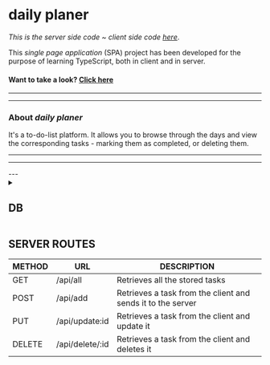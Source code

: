 # daily planer

*This is the server side code ~ client side code [here](https://github.com/clarapardo/dailyPlaner-with-TS_client)*.
 <br>

This *single page application* (SPA) project has been developed for the purpose of learning TypeScript, both in client and in server. 

#### Want to take a look? [Click here](https://dailyplaner.netlify.app/)

<hr>

---
### About *daily planer*
It's a to-do-list platform.
It allows you to browse through the days and view the corresponding tasks - marking them as completed, or deleting them.



<hr><hr>
--- 
<details>
    All the tasks are being stored in an external database: [external database](https://tasksplaner.herokuapp.com/).
    <summary><h2>DB</h2></summary>
    <h4>DB task model</h4>
    <p>- ``taskName: String``</p>
    <p>- ``deadline: Date``</p>
    <p>- ``description: String``</p>
    <p>- ``category; { type: String, enum: ['health', 'social', 'work', 'workout', 'other'] }``</p>
    <p>- ``status: { type: String, enum: [ 'toDo', 'completed' ], default: 'toDo' }``<p>
     <br>
    <h4>Testing the DB</h4>
    | If the app responses with ... | then the task ... |
    | --- | --- |
    | ... a 200 status code | ... was stored correctly |
    | ... a 500 status code | ... was unable to be sent |
 </details>

 ## SERVER ROUTES

| METHOD | URL | DESCRIPTION |
| --- | --- | --- |
| GET | /api/all | Retrieves all the stored tasks |
| POST | /api/add | Retrieves a task from the client and sends it to the server |
| PUT | /api/update:id | Retrieves a task from the client and update it |
| DELETE | /api/delete/:id | Retrieves a task from the client and deletes it
